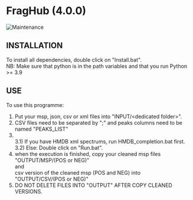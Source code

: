 # FragHub  (4.0.0)
![Maintenance](https://img.shields.io/badge/Maintained%3F-yes-green.svg)


## INSTALLATION

To install all dependencies, double click on "Install.bat".<br>
NB: Make sure that python is in the path variables and that you run Python >= 3.9<br>

## USE

To use this programme:

1) Put your msp, json, csv or xml files into "INPUT/\<dedicated folder\>".
2) CSV files need to be separated by ";" and peaks columns need to be named "PEAKS_LIST"<br>
3) <br>
    3.1) If you have HMDB xml spectrums, run HMDB_completion.bat first.<br>
    3.2) Else: Double click on "Run.bat".<br>
4) when the execution is finished, copy your cleaned msp files <br>"OUTPUT/MSP/(POS or NEG)"<br>and<br>csv version of the cleaned msp (POS and NEG) into<br>"OUTPUT/CSV/(POS or NEG)"
5) DO NOT DELETE FILES INTO "OUTPUT" AFTER COPY CLEANED VERSIONS.